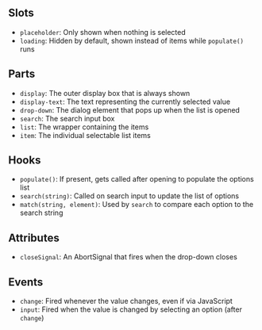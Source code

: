## Slots

* `placeholder`: Only shown when nothing is selected
* `loading`: Hidden by default, shown instead of items while `populate()` runs

## Parts

* `display`: The outer display box that is always shown
* `display-text`: The text representing the currently selected value
* `drop-down`: The dialog element that pops up when the list is opened
* `search`: The search input box
* `list`: The wrapper containing the items
* `item`: The individual selectable list items

## Hooks

* `populate()`: If present, gets called after opening to populate the options list
* `search(string)`: Called on search input to update the list of options
* `match(string, element)`: Used by `search` to compare each option to the search string

## Attributes

* `closeSignal`: An AbortSignal that fires when the drop-down closes

## Events

* `change`: Fired whenever the value changes, even if via JavaScript
* `input`: Fired when the value is changed by selecting an option (after `change`)
